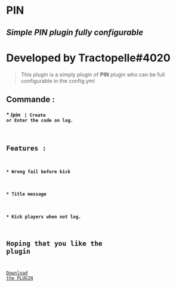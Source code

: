 # PIN
## _Simple PIN plugin fully configurable_

# Developed by Tractopelle#4020

> This plugin is a simply plugin of **PIN** plugin who can be full configurable in the config.yml

## Commande : 

#### * /pin <code> | Create or Enter the code on log.

## Features : 

#### * Wrong fail before kick
#### * Title message 
#### * Kick players when not log.

## Hoping that you like the plugin

<a id="raw-url" href="https://github.com/Tractoupelle/PIN/blob/master/PIN-0.0.1.jar?raw=true">Download the PLUGIN</a>
